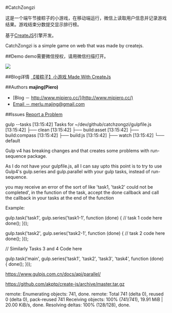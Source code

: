 #CatchZongzi

这是一个端午节接粽子的小游戏，在移动端运行，微信上读取用户信息并记录游戏结果。游戏结束分数提交显示排行榜。

基于[CreateJS](http://www.createjs.com/)引擎开发。

CatchZongzi is a simple game on web that was made by createjs.

##Demo
demo需要微信授权，请用微信扫描打开。

<img src="http://pan.baidu.com/share/qrcode?w=150&h=150&url=http://web.mob.com/wechat/catchzongzi/index.php">

##Blog详情
[【接粽子】小游戏 Made With CreateJs](http://www.mjpiero.cc/2016/10/21/%E3%80%90%E6%8E%A5%E7%B2%BD%E5%AD%90%E3%80%91%E5%B0%8F%E6%B8%B8%E6%88%8F-Made-With-CreateJs/)

##Authors
**majing(Piero)**
- [Blog － http://www.mjpiero.cc/](http://www.mjpiero.cc/)
- [Email － merlu.majing@gmail.com](http://merlu.majing@gmail.com)

##Issues
[Report a Problem](https://github.com/MJPiero/catchzongzi/issues)


gulp --tasks
[13:15:42] Tasks for ~/dev/github/catchzongzi/gulpfile.js
[13:15:42] ├── clean
[13:15:42] ├── build:asset
[13:15:42] ├── build:compass
[13:15:42] ├── build:js
[13:15:42] ├── watch
[13:15:42] └── default


Gulp v4 has breaking changes and that creates some problems with run-sequence package.

As I do not have your gulpfile.js, all I can say upto this point is to try to use Gulp4's gulp.series and gulp.parallel with your gulp tasks, instead of run-sequence.

you may receive an error of the sort of like 'task1, 'task2' could not be completed', in the function of the task, accept the done callback and call the callback in your tasks at the end of the function

Example:

gulp.task('task1', gulp.series('task1-1', function (done) {
   // task 1 code here
    done();
}));

gulp.task('task2', gulp.series('task2-1', function (done) {
   // task 2 code here
    done();
}));

// Similarly Tasks 3 and 4 Code here

gulp.task('main', gulp.series('task1', 'task2', 'task3', 'task4', function (done) {
    done();
}));



https://www.gulpjs.com.cn/docs/api/parallel/


https://github.com/akptp/create-js/archive/master.tar.gz


remote: Enumerating objects: 741, done.
remote: Total 741 (delta 0), reused 0 (delta 0), pack-reused 741
Receiving objects: 100% (741/741), 19.91 MiB | 20.00 KiB/s, done.
Resolving deltas: 100% (128/128), done.
